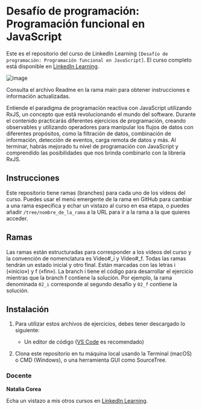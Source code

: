 # Desafío de programación: Programación funcional en JavaScript

Este es el repositorio del curso de LinkedIn Learning `[Desafío de programación: Programación funcional en JavaScript]`. El curso completo está disponible en [LinkedIn Learning][lil-course-url].

![image](https://user-images.githubusercontent.com/71371373/170255452-e8a5f53a-0854-426f-91df-7a32c2e366bd.png)

Consulta el archivo Readme en la rama main para obtener instrucciones e información actualizadas.

Entiende el paradigma de programación reactiva con JavaScript utilizando RxJS, un concepto que está revolucionando el mundo del software. Durante el contenido practicarás diferentes ejercicios de programación, creando observables y utilizando operadores para manipular los flujos de datos con diferentes propósitos, como la filtración de datos, combinación de información, detección de eventos, carga remota de datos y más. Al terminar, habrás mejorado tu nivel de programación con JavaScript y comprendido las posibilidades que nos brinda combinarlo con la librería RxJS.

## Instrucciones

Este repositorio tiene ramas (branches) para cada uno de los vídeos del curso. Puedes usar el menú emergente de la rama en GitHub para cambiar a una rama específica y echar un vistazo al curso en esa etapa, o puedes añadir `/tree/nombre_de_la_rama` a la URL para ir a la rama a la que quieres acceder.

## Ramas

Las ramas están estructuradas para corresponder a los vídeos del curso y la convención de nomenclatura es Vídeo#_i y Vídeo#_f. Todas las ramas tendrán un estado inicial y otro final. Están marcadas con las letras i («inicio») y f («fin»). La branch i tiene el código para desarrollar el ejercicio mientras que la branch f contiene la solución. Por ejemplo, la rama denominada `02_i` corresponde al segundo desafío y `02_f` contiene la solución.

## Instalación

1. Para utilizar estos archivos de ejercicios, debes tener descargado lo siguiente:
   - Un editor de código ([VS Code](https://code.visualstudio.com/) es recomendado)

2. Clona este repositorio en tu máquina local usando la Terminal (macOS) o CMD (Windows), o una herramienta GUI como SourceTree.

### Docente

**Natalia Corea**

Echa un vistazo a mis otros cursos en [LinkedIn Learning](https://www.linkedin.com/learning/instructors/natalia-corea).

[0]: # (Replace these placeholder URLs with actual course URLs)
[lil-course-url]: [https://www.linkedin.com/learning/building-a-graphql-project-with-react-js](https://www.linkedin.com/learning/desafio-de-programacion-programacion-funcional-en-javascript/empezando-con-la-programacion-funcional)
